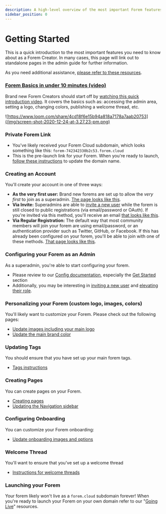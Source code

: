 ```yaml
---
description: A high-level overview of the most important Forem features.
sidebar_position: 0
---
```


# Getting Started

This is a quick introduction to the most important features you need to know about as a Forem Creator. In many cases, this page will link out to standalone pages in the admin guide for further information.

As you need additional assistance, [please refer to these resources](#additional-resources).

### [Forem Basics in under 10 minutes \(video\)](https://www.loom.com/share/4cd18f6e15b94a818a7178a7aab20753)

Brand new Forem Creators should start off by [watching this quick introduction video](https://www.loom.com/share/4cd18f6e15b94a818a7178a7aab20753). It covers the basics such as: accessing the admin area, setting a logo, changing colors, publishing a welcome thread, etc.

![https://www.loom.com/share/4cd18f6e15b94a818a7178a7aab20753](/img/screen-shot-2020-12-24-at-3.27.23-pm.png)

### Private Forem Link

- You've likely received your Forem Cloud subdomain, which looks something like this: `forem-742342330b2c53.forem.cloud`
- This is the pre-launch link for your Forem. When you're ready to launch, [follow these instructions](docs/going-live/cname) to update the domain name.

### Creating an Account

You'll create your account in one of three ways:

- **As the very first user:** Brand new forems are set up to allow the _very first_ to join as a superadmin. [The page looks like this](https://p241.p3.n0.cdn.getcloudapp.com/items/8Lur2rXw/Image%202020-09-23%20at%2012.32.38%20PM.png?v=2586ca3f16619a91a725a15830599bf6).
- **Via Invite:** Superadmins are able to [invite a new user](/docs/admin/users/inviting-a-new-user) while the forem is still closed to public registrations \(via email/password or OAuth\). If you're invited via this method, you'll receive an email [that looks like this](https://p241.p3.n0.cdn.getcloudapp.com/items/yAulGZGz/Image%202020-09-23%20at%2012.34.01%20PM.png?v=38e627261fb08d09d9da2ab87ec49c5c).
- **Via Regular Registration:** The default way that most community members will join your forem are using email/password, or an authentication provider such as Twitter, GitHub, or Facebook. If this has already been configured on your forem, you'll be able to join with one of these methods. [That page looks like this](https://p241.p3.n0.cdn.getcloudapp.com/items/GGurq2LE/Image%202020-09-23%20at%2012.36.40%20PM.png?v=dcbd6d263097dd1cbf21495f3e8f5bfa).

### Configuring your Forem as an Admin

As a superadmin, you're able to start configuring your forem.

- Please review to our [Config documentation](/docs/admin/config/README), especially the [Get Started](/docs/admin/config/README#get-started) section
- Additionally, you may be interesting in [inviting a new user](/docs/admin/users/inviting-a-new-user) and [elevating their role](/docs/admin/users/user-roles).

### Personalizing your Forem \(custom logo, images, colors\)

You'll likely want to customize your Forem. Please check out the following pages:

- [Update images including your main logo](/docs/admin/config/images)
- [Update the main brand color](/docs/admin/config/user-experience-and-brand#primary-brand-color-hex)

### Updating Tags

You should ensure that you have set up your main forem tags.

- [Tags instructions](/docs/admin/tags)

### Creating Pages

You can create pages on your Forem.

- [Creating pages](/docs/admin/pages)
- [Updating the Navigation sidebar](/docs/admin/navigation-links)

### Configuring Onboarding

You can customize your Forem onboarding:

- [Update onboarding images and options](/docs/admin/config/onboarding)

### Welcome Thread

You'll want to ensure that you've set up a welcome thread

- [Instructions for welcome threads](/docs/misc/setting-up-the-welcome-thread)

### Launching your Forem

Your forem likely won't live as a `forem.cloud` subdomain forever! When you're ready to launch your Forem on your own domain refer to our "[Going Live](docs/going-live/README)" resources.
